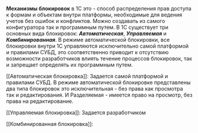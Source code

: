 **Механизмы блокировок**  в 1С это - способ распределения прав доступа к формам и объектам внутри платформы, необходимые для ведения учетов без ошибок и конфликтов. 
Можно создавать из самого конфигуратора так и программным путем. В 1С существует три основных вида блокировок: ***Автоматическая***, ***Управляемая*** и ***Комбинированная***.
В режиме автоматической блокировки, все блокировки внутри 1С управляются исключительно самой платформой и правилами СУБД, это соответственно приводит к отсутствию возможности разработчиков влиять течение процессов блокировок, так и запрещает определять их программным путем.


[[Автоматическая блокировка]]:
Задается самой платформой и правилами СУБД. 
В режиме автоматической блокировке представлены два типа блокировок это исключительная - без права как просмотра так и редактирования.
И Разделяемая - имеется право на просмотр, без права на редактирование.

[[Управляемая блокировка]]:
Задается разработчиком 

[[Комбинированная блокировка]]: